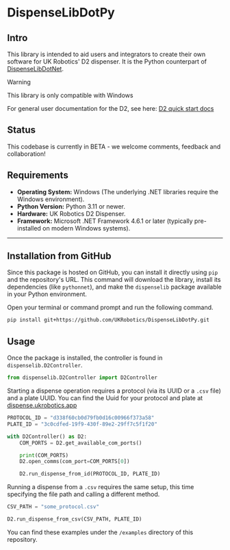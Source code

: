 # DispenseLibDotPy

## Intro

This library is intended to aid users and integrators to create their own software for UK Robotics' D2 dispenser. It is the Python counterpart of [DispenseLibDotNet](https://github.com/ukrobotics/DispenseLibDotNet).

> [!WARNING]  
> This library is only compatible with Windows

For general user documentation for the D2, see here: [D2 quick start docs](https://ukrobotics.tech/docs/d2dispenser/quick-start/)

## Status

This codebase is currently in BETA - we welcome comments, feedback and collaboration!

## Requirements

* **Operating System:** Windows (The underlying .NET libraries require the Windows environment).
* **Python Version:** Python 3.11 or newer.
* **Hardware:** UK Robotics D2 Dispenser.
* **Framework:** Microsoft .NET Framework 4.6.1 or later (typically pre-installed on modern Windows systems).

---

## Installation from GitHub

Since this package is hosted on GitHub, you can install it directly using `pip` and the repository's URL. This command will download the library, install its dependencies (like `pythonnet`), and make the `dispenselib` package available in your Python environment.

Open your terminal or command prompt and run the following command.

```bash
pip install git+https://github.com/UKRobotics/DispenseLibDotPy.git
```

## Usage

Once the package is installed, the controller is found in `dispenselib.D2Controller`.

```python
from dispenselib.D2Controller import D2Controller
```

Starting a dispense operation requires a protocol (via its UUID or a `.csv` file) and a plate UUID. You can find the Uuid for your protocol and plate at [dispense.ukrobotics.app](https://dispense.ukrobotics.app)

```python
PROTOCOL_ID = "d338f60cb0d79fb0d16c00966f373a58"
PLATE_ID = "3c0cdfed-19f9-430f-89e2-29ff7c5f1f20"

with D2Controller() as D2:
    COM_PORTS = D2.get_available_com_ports()

    print(COM_PORTS)
    D2.open_comms(com_port=COM_PORTS[0])

    D2.run_dispense_from_id(PROTOCOL_ID, PLATE_ID)
```

Running a dispense from a `.csv` requires the same setup, this time specifying the file path and calling a different method.

```python
CSV_PATH = "some_protocol.csv"

D2.run_dispense_from_csv(CSV_PATH, PLATE_ID)
```

You can find these examples under the `/examples` directory of this repository.
